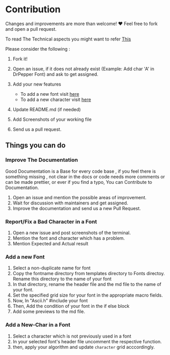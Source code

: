 # Contribution

Changes and improvements are more than welcome! ❤ Feel free to fork and open a pull request.

To read The Technical aspects you might want to refer [This](./Documentation/Structure.md)

Please consider the following :

1. Fork it!
2. Open an issue, if it does not already exist (Example: Add char 'A' in DrPepper Font) and ask to get assigned.
3. Add your new features

   - To add a new font visit [here](#add-a-new-font)
   - To add a new character visit [here](#add-a-new-char-in-a-font)
4. Update README.md (if needed)
5. Add Screenshots of your working file
6. Send us a pull request.

## Things you can do

### Improve The Documentation

Good Documentation is a Base for every code base , if you feel there is something missing , not clear in the docs or code needs more comments or can be made prettier, or ever if you find a typo, You can Contribute to Documentation.

1. Open an issue and mention the possible areas of improvement.
2. Wait for discussion with maintainers and get assigned.
3. Improve the documentation and send us a new Pull Request.

### Report/Fix a Bad Character in a Font

1. Open a new issue and post screenshots of the terminal.
2. Mention the font and character which has a problem.
3. Mention Expected and Actual result

### Add a new Font

1. Select a non-duplicate name for font
2. Copy the fontname directory from templates directory to Fonts directoy. Rename this directory to the name of your font
3. In that directory, rename the header file and the md file to the name of your font.
4. Set the specified grid size for your font in the appropriate macro fields.
5. Now, In "Ascii.h" #include your font
6. Then, Add the condition of your font in the if else block
7. Add some previews to the md file.

### Add a New-Char in a Font

1. Select a character which is not previously used in a font
2. In your selected font's header file uncomment the respective function.
3. then, apply your algorithm and update `character` grid acccordingly.
